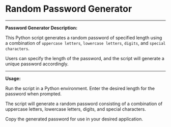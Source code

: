 # Random Password Generator

---------------------------------------------------
**Password Generator Description:**

This Python script generates a random password of specified length using a combination of `uppercase letters`, `lowercase letters`, `digits`, and `special characters`.

Users can specify the length of the password, and the script will generate a unique password accordingly.

---------------------------------------------------
**Usage:**

Run the script in a Python environment. Enter the desired length for the password when prompted.

The script will generate a random password consisting of a combination of uppercase letters, lowercase letters, digits, and special characters.

Copy the generated password for use in your desired application.
